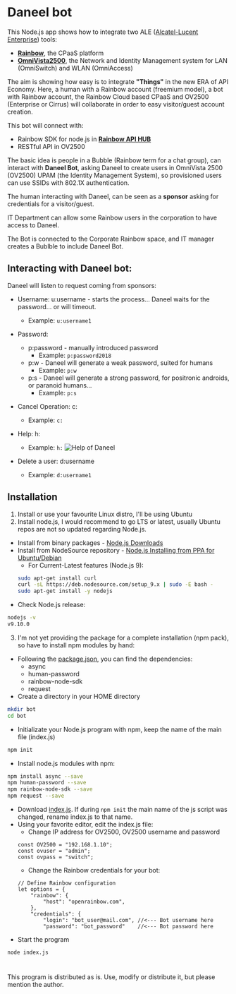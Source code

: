 # Daneel bot

This Node.js app shows how to integrate two ALE ([Alcatel-Lucent Enterprise](https://www.al-enterprise.com/)) tools:
- [**Rainbow**](https://www.openrainbow.com/), the CPaaS platform
- [**OmniVista2500**](https://www.al-enterprise.com/en/products/network-management-security/omnivista-2500-network-management-system), the Network and Identity Management system for LAN (OmniSwitch) and WLAN (OmniAccess)

The aim is showing how easy is to integrate **"Things"** in the new ERA of API Economy. Here, a human with a Rainbow account (freemium model), a bot with Rainbow account, the Rainbow Cloud based CPaaS and OV2500 (Enterprise or Cirrus) will collaborate in order to easy visitor/guest account creation.

This bot will connect with:
- Rainbow SDK for node.js in [**Rainbow API HUB**](https://api.openrainbow.com/#/)
- RESTful API in OV2500

The basic idea is people in a Bubble (Rainbow term for a chat group), can interact with **Daneel Bot**, asking Daneel to create users in OmniVista 2500 (OV2500) UPAM (the Identity Management System), so provisioned users can use SSIDs with 802.1X authentication.

The human interacting with Daneel, can be seen as a **sponsor** asking for credentials for a visitor/guest.

IT Department can allow some Rainbow users in the corporation to have access to Daneel.

The Bot is connected to the Corporate Rainbow space, and IT manager creates a Bublble to include Daneel Bot.

## Interacting with Daneel bot:

Daneel will listen to request coming from sponsors:

- Username: u:username - starts the process... Daneel waits for the password... or will timeout.
  - Example: `u:username1`

- Password: 
  - p:password - manually introduced password
    - Example: `p:password2018`
  - p:w - Daneel will generate a weak password, suited for humans
    - Example: `p:w`
  - p:s - Daneel will generate a strong password, for positronic androids, or paranoid humans...
    - Example: `p:s`

- Cancel Operation: c:
  - Example: `c:`

- Help: h:
  - Example: `h:`
  ![Help of Daneel](https://github.com/jarasanz/rainbow-ov2500/blob/master/Help.PNG)

- Delete a user: d:username
  - Example: `d:username1`

## Installation

1. Install or use your favourite Linux distro, I'll be using Ubuntu
2. Install node.js, I would recommend to go LTS or latest, usually Ubuntu repos are not so updated regarding Node.js.
  - Install from binary packages - [Node.js Downloads](https://nodejs.org/en/download/)
  - Install from NodeSource repository - [Node.js Installing from PPA for Ubuntu/Debian](https://nodejs.org/en/download/package-manager/#debian-and-ubuntu-based-linux-distributions)
    * For Current-Latest features (Node.js 9):
    ```bash
    sudo apt-get install curl
    curl -sL https://deb.nodesource.com/setup_9.x | sudo -E bash -
    sudo apt-get install -y nodejs
    ```
  - Check Node.js release:
  ```bash
  nodejs -v
  v9.10.0
  ```
3. I'm not yet providing the package for a complete installation (npm pack), so have to install npm modules by hand:
  - Following the [package.json](https://github.com/jarasanz/rainbow-ov2500/blob/master/package.json), you can find the dependencies:
    - async
    - human-password
    - rainbow-node-sdk
    - request
  - Create a directory in your HOME directory
  ```bash
  mkdir bot
  cd bot
  ```
  - Initializate your Node.js program with npm, keep the name of the main file (index.js)
  ```bash
  npm init
  ```
  - Install node.js modules with npm:
  ```bash
  npm install async --save
  npm human-password --save
  npm rainbow-node-sdk --save
  npm request --save
  ```
  - Download [index.js](https://github.com/jarasanz/rainbow-ov2500/blob/master/index.js). If during ```npm init``` the main name of the js script was changed, rename index.js to that name.
  - Using your favorite editor, edit the index.js file:
    - Change IP address for OV2500, OV2500 username and password
    ```node
    const OV2500 = "192.168.1.10";
    const ovuser = "admin";
    const ovpass = "switch";
    ```
    - Change the Rainbow credentials for your bot:
    ```node
    // Define Rainbow configuration
    let options = {
        "rainbow": {
            "host": "openrainbow.com",     
        },
        "credentials": {
            "login": "bot_user@mail.com", //<--- Bot username here
            "password": "bot_password"    //<--- Bot password here
    ```
  - Start the program
  ```bash
  node index.js
  ```

# 
This program is distributed as is. Use, modify or distribute it, but please mention the author.
